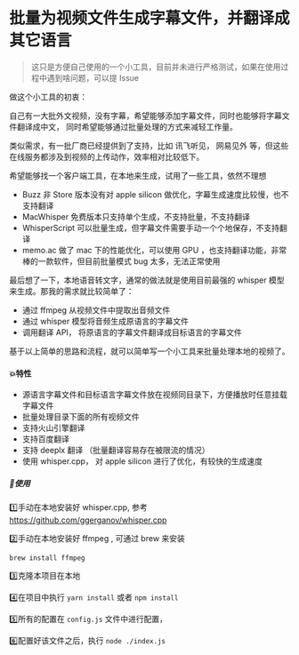 # 批量为视频文件生成字幕文件，并翻译成其它语言

> 这只是方便自己使用的一个小工具，目前并未进行严格测试，如果在使用过程中遇到啥问题，可以提 Issue

做这个小工具的初衷：

自己有一大批外文视频，没有字幕，希望能够添加字幕文件，同时也能够将字幕文件翻译成中文， 同时希望能够通过批量处理的方式来减轻工作量。

类似需求，有一批厂商已经提供到了支持，比如 讯飞听见， 网易见外 等，但这些在线服务都涉及到视频的上传动作，效率相对比较低下。

希望能够找一个客户端工具，在本地来生成，试用了一些工具，依然不理想

- Buzz 非 Store 版本没有对 apple silicon 做优化，字幕生成速度比较慢，也不支持翻译
- MacWhisper 免费版本只支持单个生成，不支持批量，不支持翻译
- WhisperScript 可以批量生成，但字幕文件需要手动一个个地保存，不支持翻译
- memo.ac 做了 mac 下的性能优化，可以使用 GPU ，也支持翻译功能，非常棒的一款软件，但目前批量模式 bug 太多，无法正常使用

最后想了一下，本地语音转文字，通常的做法就是使用目前最强的 whisper 模型来生成。那我的需求就比较简单了：

- 通过 ffmpeg 从视频文件中提取出音频文件
- 通过 whisper 模型将音频生成原语言的字幕文件
- 调用翻译 API， 将原语言的字幕文件翻译成目标语言的字幕文件

基于以上简单的思路和流程，就可以简单写一个小工具来批量处理本地的视频了。

#### 💥特性

- 源语言字幕文件和目标语言字幕文件放在视频同目录下，方便播放时任意挂载字幕文件
- 批量处理目录下面的所有视频文件
- 支持火山引擎翻译
- 支持百度翻译
- 支持 deeplx 翻译 （批量翻译容易存在被限流的情况）
- 使用 whisper.cpp， 对 apple silicon 进行了优化，有较快的生成速度

##### 🔦使用

1️⃣手动在本地安装好 whisper.cpp, 参考 https://github.com/ggerganov/whisper.cpp

2️⃣手动在本地安装好 ffmpeg , 可通过 brew 来安装 

```shell
brew install ffmpeg
```

3️⃣克隆本项目在本地


4️⃣在项目中执行 `yarn install` 或者 `npm install`

5️⃣所有的配置在 `config.js` 文件中进行配置，

6️⃣配置好该文件之后，执行 `node ./index.js`
